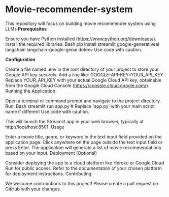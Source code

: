 # Movie-recommender-system
This repository will focus on building movie recommender system using LLMs
**Prerequisites**

Ensure you have Python installed (https://www.python.org/downloads/).
Install the required libraries:
Bash
pip install streamlit google-generativeai langchain langchain-google-genai dotenv
Use code with caution.

**Configuration**

Create a file named .env in the root directory of your project to store your Google API key securely. Add a line like:
GOOGLE-API-KEY=YOUR_API_KEY
Replace YOUR_API_KEY with your actual Google Cloud API key, obtainable from the Google Cloud Console (https://console.cloud.google.com/).
Running the Application

Open a terminal or command prompt and navigate to the project directory.
Run:
Bash
streamlit run app.py  # Replace 'app.py' with your main script name if different
Use code with caution.

This will launch the Streamlit app in your web browser, typically at http://localhost:8501.
Usage

Enter a movie title, genre, or keyword in the text input field provided on the application page.
Click anywhere on the page outside the text input field or press Enter.
The application will generate a list of movie recommendations based on your input.
Deployment (Optional)

Consider deploying the app to a cloud platform like Heroku or Google Cloud Run for public access.
Refer to the documentation of your chosen platform for deployment instructions.
Contributing

We welcome contributions to this project! Please create a pull request on GitHub with your changes.